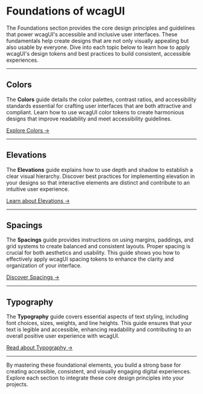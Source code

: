 # Foundations of wcagUI

The Foundations section provides the core design principles and guidelines that power wcagUI's accessible and inclusive user interfaces. These fundamentals help create designs that are not only visually appealing but also usable by everyone. Dive into each topic below to learn how to apply wcagUI's design tokens and best practices to build consistent, accessible experiences.

---

## Colors

The **Colors** guide details the color palettes, contrast ratios, and accessibility standards essential for crafting user interfaces that are both attractive and compliant. Learn how to use wcagUI color tokens to create harmonious designs that improve readability and meet accessibility guidelines.

[Explore Colors →](./foundations-colors.html)

---

## Elevations

The **Elevations** guide explains how to use depth and shadow to establish a clear visual hierarchy. Discover best practices for implementing elevation in your designs so that interactive elements are distinct and contribute to an intuitive user experience.

[Learn about Elevations →](./foundations-elevations.html)

---

## Spacings

The **Spacings** guide provides instructions on using margins, paddings, and grid systems to create balanced and consistent layouts. Proper spacing is crucial for both aesthetics and usability. This guide shows you how to effectively apply wcagUI spacing tokens to enhance the clarity and organization of your interface.

[Discover Spacings →](./foundations-spacings.html)

---

## Typography

The **Typography** guide covers essential aspects of text styling, including font choices, sizes, weights, and line heights. This guide ensures that your text is legible and accessible, enhancing readability and contributing to an overall positive user experience with wcagUI.

[Read about Typography →](./foundations-typography.html)

---

By mastering these foundational elements, you build a strong base for creating accessible, consistent, and visually engaging digital experiences. Explore each section to integrate these core design principles into your projects.
